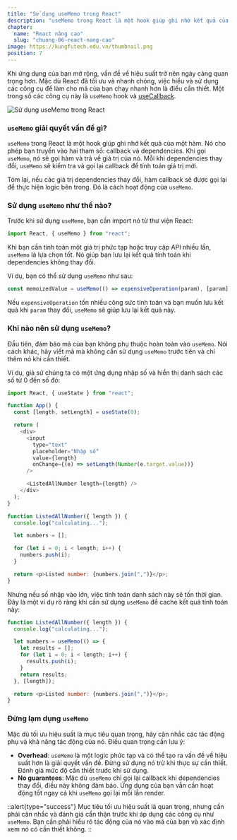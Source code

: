 ```yaml
---
title: "Sử dụng useMemo trong React"
description: "useMemo trong React là một hook giúp ghi nhớ kết quả của một hàm. Nó cho phép bạn truyền vào hai tham số: callback và dependencies. Khi gọi useMemo, nó sẽ gọi hàm và trả về giá trị của nó. Mỗi khi dependencies thay đổi, useMemo sẽ kiểm tra và gọi lại callback để tính toán giá trị mới"
chapter:
  name: "React nâng cao"
  slug: "chuong-06-react-nang-cao"
image: https://kungfutech.edu.vn/thumbnail.png
position: 7
---
```


Khi ứng dụng của bạn mở rộng, vấn đề về hiệu suất trở nên ngày càng quan trọng hơn. Mặc dù React đã tối ưu và nhanh chóng, việc hiểu và sử dụng các công cụ để làm cho mã của bạn chạy nhanh hơn là điều cần thiết. Một trong số các công cụ này là `useMemo` hook và [useCallback](/bai-viet/reactjs/su-dung-use-callback-trong-react).

![Sử dụng useMemo trong React](https://github.com/techmely/hoc-lap-trinh/assets/29374426/be1e7d07-b4f9-49ab-a848-8519c3ee9643)

### `useMemo` giải quyết vấn đề gì?

`useMemo` trong React là một hook giúp ghi nhớ kết quả của một hàm. Nó cho phép bạn truyền vào hai tham số: callback và dependencies. Khi gọi `useMemo`, nó sẽ gọi hàm và trả về giá trị của nó. Mỗi khi dependencies thay đổi, `useMemo` sẽ kiểm tra và gọi lại callback để tính toán giá trị mới.

Tóm lại, nếu các giá trị dependencies thay đổi, hàm callback sẽ được gọi lại để thực hiện logic bên trong. Đó là cách hoạt động của `useMemo`.

### Sử dụng `useMemo` như thế nào?

Trước khi sử dụng `useMemo`, bạn cần import nó từ thư viện React:

```javascript
import React, { useMemo } from "react";
```

Khi bạn cần tính toán một giá trị phức tạp hoặc truy cập API nhiều lần, `useMemo` là lựa chọn tốt. Nó giúp bạn lưu lại kết quả tính toán khi dependencies không thay đổi.

Ví dụ, bạn có thể sử dụng `useMemo` như sau:

```javascript
const memoizedValue = useMemo(() => expensiveOperation(param), [param]);
```

Nếu `expensiveOperation` tốn nhiều công sức tính toán và bạn muốn lưu kết quả khi `param` thay đổi, `useMemo` sẽ giúp lưu lại kết quả này.

### Khi nào nên sử dụng `useMemo`?

Đầu tiên, đảm bảo mã của bạn không phụ thuộc hoàn toàn vào `useMemo`. Nói cách khác, hãy viết mã mà không cần sử dụng `useMemo` trước tiên và chỉ thêm nó khi cần thiết.

Ví dụ, giả sử chúng ta có một ứng dụng nhập số và hiển thị danh sách các số từ 0 đến số đó:

```javascript
import React, { useState } from "react";

function App() {
  const [length, setLength] = useState(0);

  return (
    <div>
      <input
        type="text"
        placeholder="Nhập số"
        value={length}
        onChange={(e) => setLength(Number(e.target.value))}
      />

      <ListedAllNumber length={length} />
    </div>
  );
}

function ListedAllNumber({ length }) {
  console.log("calculating...");

  let numbers = [];

  for (let i = 0; i < length; i++) {
    numbers.push(i);
  }

  return <p>Listed number: {numbers.join(",")}</p>;
}
```

Nhưng nếu số nhập vào lớn, việc tính toán danh sách này sẽ tốn thời gian. Đây là một ví dụ rõ ràng khi cần sử dụng `useMemo` để cache kết quả tính toán này:

```javascript
function ListedAllNumber({ length }) {
  console.log("calculating...");

  let numbers = useMemo(() => {
    let results = [];
    for (let i = 0; i < length; i++) {
      results.push(i);
    }
    return results;
  }, [length]);

  return <p>Listed number: {numbers.join(",")}</p>;
}
```

### Đừng lạm dụng `useMemo`

Mặc dù tối ưu hiệu suất là mục tiêu quan trọng, hãy cân nhắc các tác động phụ và khả năng tác động của nó. Điều quan trọng cần lưu ý:

- **Overhead**: `useMemo` là một logic phức tạp và có thể tạo ra vấn đề về hiệu suất hơn là giải quyết vấn đề. Đừng sử dụng nó trừ khi thực sự cần thiết. Đánh giá mức độ cần thiết trước khi sử dụng.
- **No guarantees**: Mặc dù `useMemo` chỉ gọi lại callback khi dependencies thay đổi, điều này không đảm bảo. Ứng dụng của bạn vẫn cần hoạt động tốt ngay cả khi `useMemo` gọi lại mỗi lần render.

::alert{type="success"}
Mục tiêu tối ưu hiệu suất là quan trọng, nhưng cần phải cân nhắc và đánh giá cẩn thận trước khi áp dụng các công cụ như `useMemo`. Bạn cần phải hiểu rõ tác động của nó vào mã của bạn và xác định xem nó có cần thiết không.
::
